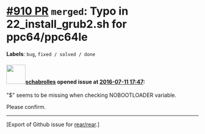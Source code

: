 [\#910 PR](https://github.com/rear/rear/pull/910) `merged`: Typo in 22\_install\_grub2.sh for ppc64/ppc64le
===========================================================================================================

**Labels**: `bug`, `fixed / solved / done`

#### <img src="https://avatars.githubusercontent.com/u/19491077?u=0021b16ab426902cbe676f6831f41607bbe4d441&v=4" width="50">[schabrolles](https://github.com/schabrolles) opened issue at [2016-07-11 17:47](https://github.com/rear/rear/pull/910):

"$" seems to be missing when checking NOBOOTLOADER variable.

Please confirm.

------------------------------------------------------------------------

\[Export of Github issue for
[rear/rear](https://github.com/rear/rear).\]

